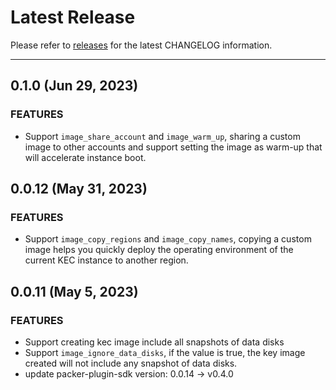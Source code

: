 # Latest Release

Please refer to [releases](https://github.com/kingsoftcloud/packer-plugin-ksyun/releases) for the latest CHANGELOG information.

---
## 0.1.0 (Jun 29, 2023)

### FEATURES

* Support `image_share_account` and `image_warm_up`, sharing a custom image to other accounts and support setting the image as warm-up that will accelerate instance boot. 

## 0.0.12 (May 31, 2023)

### FEATURES

* Support `image_copy_regions` and `image_copy_names`, copying a custom image helps you quickly deploy the operating environment of the current KEC instance to another region.


## 0.0.11 (May 5, 2023)

### FEATURES
* Support creating kec image include all snapshots of data disks
* Support `image_ignore_data_disks`, if the value is true, the key image created will not include any snapshot of data disks.
* update packer-plugin-sdk version: 0.0.14 -> v0.4.0
